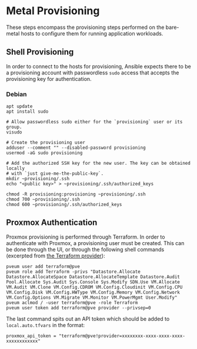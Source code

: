 # Metal Provisioning

These steps encompass the provisioning steps performed on the bare-metal hosts
to configure them for running application workloads.

## Shell Provisioning

In order to connect to the hosts for provisioning, Ansible expects there to be a
provisioning account with passwordless `sudo` access that accepts the
provisioning key for authentication.

### Debian

```shell
apt update
apt install sudo

# Allow passwordless sudo either for the `provisioning` user or its group.
visudo

# Create the provisioning user
adduser --comment "" --disabled-password provisioning
usermod -aG sudo provisioning

# Add the authorized SSH key for the new user. The key can be obtained locally
# with `just give-me-the-public-key`.
mkdir ~provisioning/.ssh
echo "<public key>" > ~provisioning/.ssh/authorized_keys

chmod -R provisioning:provisioning ~provisioning/.ssh
chmod 700 ~provisioning/.ssh
chmod 600 ~provisioning/.ssh/authorized_keys
```

## Proxmox Authentication

Proxmox provisioning is performed through Terraform. In order to authenticate
with Proxmox, a provisioning user must be created. This can be done through the
UI, or through the following shell commands (excerpted from [the Terraform
provider][terraform-proxmox]):

```shell
pveum user add terraform@pve
pveum role add Terraform -privs "Datastore.Allocate Datastore.AllocateSpace Datastore.AllocateTemplate Datastore.Audit Pool.Allocate Sys.Audit Sys.Console Sys.Modify SDN.Use VM.Allocate VM.Audit VM.Clone VM.Config.CDROM VM.Config.Cloudinit VM.Config.CPU VM.Config.Disk VM.Config.HWType VM.Config.Memory VM.Config.Network VM.Config.Options VM.Migrate VM.Monitor VM.PowerMgmt User.Modify"
pveum aclmod / -user terraform@pve -role Terraform
pveum user token add terraform@pve provider --privsep=0
```

The last command spits out an API token which should be added to
`local.auto.tfvars` in the format:

```hcl
proxmox_api_token = "terraform@pve!provider=xxxxxxxx-xxxx-xxxx-xxxx-xxxxxxxxxxxx"
```

[terraform-proxmox]: https://registry.terraform.io/providers/bpg/proxmox/latest/docs#api-token-authentication
